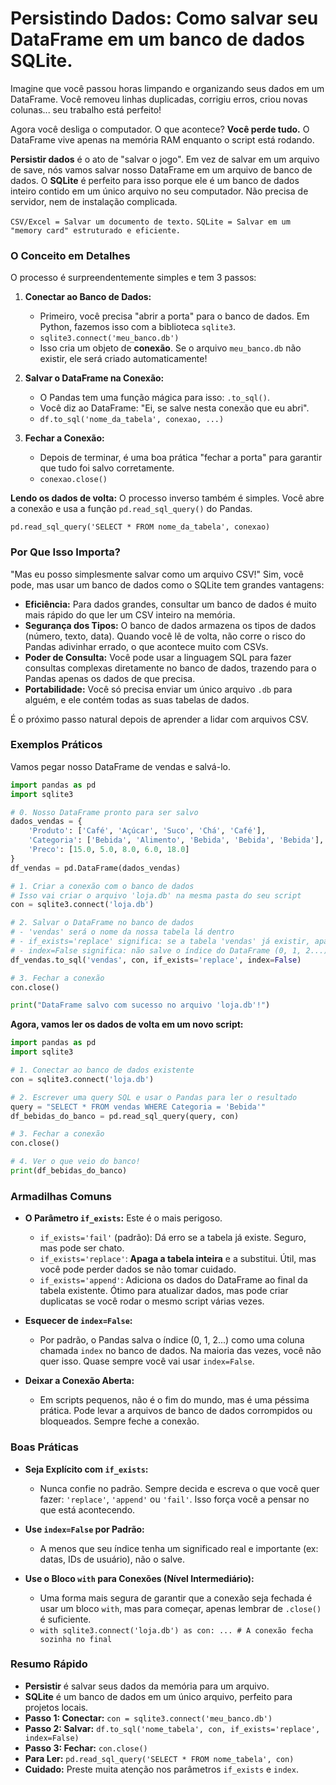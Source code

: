 # Persistindo Dados: Como salvar seu DataFrame em um banco de dados SQLite.

Imagine que você passou horas limpando e organizando seus dados em um DataFrame. Você removeu linhas duplicadas, corrigiu erros, criou novas colunas... seu trabalho está perfeito!

Agora você desliga o computador. O que acontece? **Você perde tudo.** O DataFrame vive apenas na memória RAM enquanto o script está rodando.

**Persistir dados** é o ato de "salvar o jogo". Em vez de salvar em um arquivo de save, nós vamos salvar nosso DataFrame em um arquivo de banco de dados. O **SQLite** é perfeito para isso porque ele é um banco de dados inteiro contido em um único arquivo no seu computador. Não precisa de servidor, nem de instalação complicada.

`CSV/Excel = Salvar um documento de texto.`
`SQLite = Salvar em um "memory card" estruturado e eficiente.`

### O Conceito em Detalhes

O processo é surpreendentemente simples e tem 3 passos:

1.  **Conectar ao Banco de Dados:**
    - Primeiro, você precisa "abrir a porta" para o banco de dados. Em Python, fazemos isso com a biblioteca `sqlite3`.
    - `sqlite3.connect('meu_banco.db')`
    - Isso cria um objeto de **conexão**. Se o arquivo `meu_banco.db` não existir, ele será criado automaticamente!

2.  **Salvar o DataFrame na Conexão:**
    - O Pandas tem uma função mágica para isso: `.to_sql()`.
    - Você diz ao DataFrame: "Ei, se salve nesta conexão que eu abri".
    - `df.to_sql('nome_da_tabela', conexao, ...)`

3.  **Fechar a Conexão:**
    - Depois de terminar, é uma boa prática "fechar a porta" para garantir que tudo foi salvo corretamente.
    - `conexao.close()`

**Lendo os dados de volta:**
O processo inverso também é simples. Você abre a conexão e usa a função `pd.read_sql_query()` do Pandas.

`pd.read_sql_query('SELECT * FROM nome_da_tabela', conexao)`

### Por Que Isso Importa?

"Mas eu posso simplesmente salvar como um arquivo CSV!" Sim, você pode, mas usar um banco de dados como o SQLite tem grandes vantagens:

- **Eficiência:** Para dados grandes, consultar um banco de dados é muito mais rápido do que ler um CSV inteiro na memória.
- **Segurança dos Tipos:** O banco de dados armazena os tipos de dados (número, texto, data). Quando você lê de volta, não corre o risco do Pandas adivinhar errado, o que acontece muito com CSVs.
- **Poder de Consulta:** Você pode usar a linguagem SQL para fazer consultas complexas diretamente no banco de dados, trazendo para o Pandas apenas os dados de que precisa.
- **Portabilidade:** Você só precisa enviar um único arquivo `.db` para alguém, e ele contém todas as suas tabelas de dados.

É o próximo passo natural depois de aprender a lidar com arquivos CSV.

### Exemplos Práticos

Vamos pegar nosso DataFrame de vendas e salvá-lo.

```python
import pandas as pd
import sqlite3

# 0. Nosso DataFrame pronto para ser salvo
dados_vendas = {
    'Produto': ['Café', 'Açúcar', 'Suco', 'Chá', 'Café'],
    'Categoria': ['Bebida', 'Alimento', 'Bebida', 'Bebida', 'Bebida'],
    'Preco': [15.0, 5.0, 8.0, 6.0, 18.0]
}
df_vendas = pd.DataFrame(dados_vendas)

# 1. Criar a conexão com o banco de dados
# Isso vai criar o arquivo 'loja.db' na mesma pasta do seu script
con = sqlite3.connect('loja.db')

# 2. Salvar o DataFrame no banco de dados
# - 'vendas' será o nome da nossa tabela lá dentro
# - if_exists='replace' significa: se a tabela 'vendas' já existir, apague-a e crie de novo.
# - index=False significa: não salve o índice do DataFrame (0, 1, 2...) como uma coluna.
df_vendas.to_sql('vendas', con, if_exists='replace', index=False)

# 3. Fechar a conexão
con.close()

print("DataFrame salvo com sucesso no arquivo 'loja.db'!")
```

**Agora, vamos ler os dados de volta em um novo script:**

```python
import pandas as pd
import sqlite3

# 1. Conectar ao banco de dados existente
con = sqlite3.connect('loja.db')

# 2. Escrever uma query SQL e usar o Pandas para ler o resultado
query = "SELECT * FROM vendas WHERE Categoria = 'Bebida'"
df_bebidas_do_banco = pd.read_sql_query(query, con)

# 3. Fechar a conexão
con.close()

# 4. Ver o que veio do banco!
print(df_bebidas_do_banco)
```

### Armadilhas Comuns

- **O Parâmetro `if_exists`:** Este é o mais perigoso.
  - `if_exists='fail'` (padrão): Dá erro se a tabela já existe. Seguro, mas pode ser chato.
  - `if_exists='replace'`: **Apaga a tabela inteira** e a substitui. Útil, mas você pode perder dados se não tomar cuidado.
  - `if_exists='append'`: Adiciona os dados do DataFrame ao final da tabela existente. Ótimo para atualizar dados, mas pode criar duplicatas se você rodar o mesmo script várias vezes.

- **Esquecer de `index=False`:**
  - Por padrão, o Pandas salva o índice (0, 1, 2...) como uma coluna chamada `index` no banco de dados. Na maioria das vezes, você não quer isso. Quase sempre você vai usar `index=False`.

- **Deixar a Conexão Aberta:**
  - Em scripts pequenos, não é o fim do mundo, mas é uma péssima prática. Pode levar a arquivos de banco de dados corrompidos ou bloqueados. Sempre feche a conexão.

### Boas Práticas

- **Seja Explícito com `if_exists`:**
  - Nunca confie no padrão. Sempre decida e escreva o que você quer fazer: `'replace'`, `'append'` ou `'fail'`. Isso força você a pensar no que está acontecendo.

- **Use `index=False` por Padrão:**
  - A menos que seu índice tenha um significado real e importante (ex: datas, IDs de usuário), não o salve.

- **Use o Bloco `with` para Conexões (Nível Intermediário):**
  - Uma forma mais segura de garantir que a conexão seja fechada é usar um bloco `with`, mas para começar, apenas lembrar de `.close()` é suficiente.
  - `with sqlite3.connect('loja.db') as con: ... # A conexão fecha sozinha no final`

### Resumo Rápido
- **Persistir** é salvar seus dados da memória para um arquivo.
- **SQLite** é um banco de dados em um único arquivo, perfeito para projetos locais.
- **Passo 1: Conectar:** `con = sqlite3.connect('meu_banco.db')`
- **Passo 2: Salvar:** `df.to_sql('nome_tabela', con, if_exists='replace', index=False)`
- **Passo 3: Fechar:** `con.close()`
- **Para Ler:** `pd.read_sql_query('SELECT * FROM nome_tabela', con)`
- **Cuidado:** Preste muita atenção nos parâmetros `if_exists` e `index`.